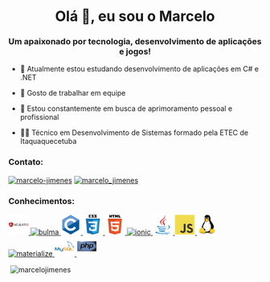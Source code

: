 <h1 align="center">Olá 👋, eu sou o Marcelo</h1>
<h3 align="center">Um apaixonado por tecnologia, desenvolvimento de aplicações e jogos!</h3>

- 🔭 Atualmente estou estudando desenvolvimento de aplicações em C# e .NET

- 🤝 Gosto de trabalhar em equipe

- 🌱 Estou constantemente em busca de aprimoramento pessoal e profissional

- 👨‍💻 Técnico em Desenvolvimento de Sistemas formado pela ETEC de Itaquaquecetuba

<h3 align="left">Contato:</h3>
<p align="left">
<a href="https://linkedin.com/in/marcelo-jimenes" target="blank"><img align="center" src="https://cdn.jsdelivr.net/npm/simple-icons@3.0.1/icons/linkedin.svg" alt="marcelo-jimenes" height="30" width="40" /></a>
<a href="https://instagram.com/marcelo_jimenes" target="blank"><img align="center" src="https://cdn.jsdelivr.net/npm/simple-icons@3.0.1/icons/instagram.svg" alt="marcelo_jimenes" height="30" width="40" /></a>
</p>

<h3 align="left">Conhecimentos:</h3>
<p align="left"> <a href="https://angular.io" target="_blank"> <img src="https://raw.githubusercontent.com/devicons/devicon/master/icons/angularjs/angularjs-original-wordmark.svg" alt="angularjs" width="40" height="40"/> </a> <a href="https://bulma.io/" target="_blank"> <img src="https://raw.githubusercontent.com/gilbarbara/logos/804dc257b59e144eaca5bc6ffd16949752c6f789/logos/bulma.svg" alt="bulma" width="40" height="40"/> </a> <a href="https://www.cprogramming.com/" target="_blank"> <img src="https://raw.githubusercontent.com/devicons/devicon/master/icons/c/c-original.svg" alt="c" width="40" height="40"/> </a> <a href="https://www.w3schools.com/css/" target="_blank"> <img src="https://raw.githubusercontent.com/devicons/devicon/master/icons/css3/css3-original-wordmark.svg" alt="css3" width="40" height="40"/> </a> <a href="https://www.w3.org/html/" target="_blank"> <img src="https://raw.githubusercontent.com/devicons/devicon/master/icons/html5/html5-original-wordmark.svg" alt="html5" width="40" height="40"/> </a> <a href="https://ionicframework.com" target="_blank"> <img src="https://upload.wikimedia.org/wikipedia/commons/d/d1/Ionic_Logo.svg" alt="ionic" width="40" height="40"/> </a> <a href="https://www.java.com" target="_blank"> <img src="https://raw.githubusercontent.com/devicons/devicon/master/icons/java/java-original.svg" alt="java" width="40" height="40"/> </a> <a href="https://developer.mozilla.org/en-US/docs/Web/JavaScript" target="_blank"> <img src="https://raw.githubusercontent.com/devicons/devicon/master/icons/javascript/javascript-original.svg" alt="javascript" width="40" height="40"/> </a> <a href="https://www.linux.org/" target="_blank"> <img src="https://raw.githubusercontent.com/devicons/devicon/master/icons/linux/linux-original.svg" alt="linux" width="40" height="40"/> </a> <a href="https://materializecss.com/" target="_blank"> <img src="https://raw.githubusercontent.com/prplx/svg-logos/5585531d45d294869c4eaab4d7cf2e9c167710a9/svg/materialize.svg" alt="materialize" width="40" height="40"/> </a> <a href="https://www.mysql.com/" target="_blank"> <img src="https://raw.githubusercontent.com/devicons/devicon/master/icons/mysql/mysql-original-wordmark.svg" alt="mysql" width="40" height="40"/> </a> <a href="https://www.php.net" target="_blank"> <img src="https://raw.githubusercontent.com/devicons/devicon/master/icons/php/php-original.svg" alt="php" width="40" height="40"/> </a>  </p>

<p>&nbsp;<img align="center" src="https://github-readme-stats.vercel.app/api?username=marcelojimenes&show_icons=true&theme=dark&locale=en" alt="marcelojimenes" /></p>

